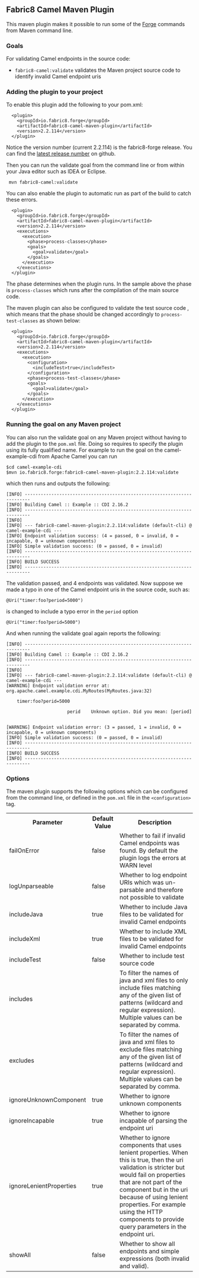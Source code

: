 ## Fabric8 Camel Maven Plugin

This maven plugin makes it possible to run some of the [Forge](forge.md) commands from Maven command line.


### Goals

For validating Camel endpoints in the source code:

* `fabric8-camel:validate` validates the Maven project source code to identify invalid Camel endpoint uris

### Adding the plugin to your project

To enable this plugin add the following to your pom.xml:

      <plugin>
        <groupId>io.fabric8.forge</groupId>
        <artifactId>fabric8-camel-maven-plugin</artifactId>
        <version>2.2.114</version>
      </plugin>

Notice the version number (current 2.2.114) is the fabric8-forge release. You can find the [latest release number](https://github.com/fabric8io/fabric8-forge/releases) on github. 

Then you can run the validate goal from the command line or from within your Java editor such as IDEA or Eclipse.

     mvn fabric8-camel:validate

You can also enable the plugin to automatic run as part of the build to catch these errors.

      <plugin>
        <groupId>io.fabric8.forge</groupId>
        <artifactId>fabric8-camel-maven-plugin</artifactId>
        <version>2.2.114</version>
        <executions>
          <execution>
            <phase>process-classes</phase>      
            <goals>
              <goal>validate</goal>
            </goals>
          </execution>
        </executions>
      </plugin>

The phase determines when the plugin runs. In the sample above the phase is `process-classes` which runs after the compilation of the main source code.

The maven plugin can also be configured to validate the test source code , which means that the phase should be changed accordingly to `process-test-classes` as shown below:

      <plugin>
        <groupId>io.fabric8.forge</groupId>
        <artifactId>fabric8-camel-maven-plugin</artifactId>
        <version>2.2.114</version>
        <executions>
          <execution>
            <configuration>
              <includeTest>true</includeTest>
            </configuration>
            <phase>process-test-classes</phase>      
            <goals>
              <goal>validate</goal>
            </goals>
          </execution>
        </executions>
      </plugin>


### Running the goal on any Maven project

You can also run the validate goal on any Maven project without having to add the plugin to the `pom.xml` file. Doing so requires to specify the plugin using its fully qualified name. For example to run the goal on the camel-example-cdi from Apache Camel you can run

    $cd camel-example-cdi
    $mvn io.fabric8.forge:fabric8-camel-maven-plugin:2.2.114:validate

which then runs and outputs the following:

```
[INFO] ------------------------------------------------------------------------
[INFO] Building Camel :: Example :: CDI 2.16.2
[INFO] ------------------------------------------------------------------------
[INFO]
[INFO] --- fabric8-camel-maven-plugin:2.2.114:validate (default-cli) @ camel-example-cdi ---
[INFO] Endpoint validation success: (4 = passed, 0 = invalid, 0 = incapable, 0 = unknown components)
[INFO] Simple validation success: (0 = passed, 0 = invalid)
[INFO] ------------------------------------------------------------------------
[INFO] BUILD SUCCESS
[INFO] ------------------------------------------------------------------------
```

The validation passed, and 4 endpoints was validated. Now suppose we made a typo in one of the Camel endpoint uris in the source code, such as:

    @Uri("timer:foo?period=5000")

is changed to include a typo error in the `period` option

    @Uri("timer:foo?perid=5000")

And when running the validate goal again reports the following:

```
[INFO] ------------------------------------------------------------------------
[INFO] Building Camel :: Example :: CDI 2.16.2
[INFO] ------------------------------------------------------------------------
[INFO]
[INFO] --- fabric8-camel-maven-plugin:2.2.114:validate (default-cli) @ camel-example-cdi ---
[WARNING] Endpoint validation error at: org.apache.camel.example.cdi.MyRoutes(MyRoutes.java:32)

	timer:foo?perid=5000

	                   perid    Unknown option. Did you mean: [period]


[WARNING] Endpoint validation error: (3 = passed, 1 = invalid, 0 = incapable, 0 = unknown components)
[INFO] Simple validation success: (0 = passed, 0 = invalid)
[INFO] ------------------------------------------------------------------------
[INFO] BUILD SUCCESS
[INFO] ------------------------------------------------------------------------
```


### Options

The maven plugin supports the following options which can be configured from the command line, or defined in the `pom.xml` file in the `<configuration>` tag.

<table class="table table-striped">
<tr>
<th>Parameter</th>
<th>Default Value</th>
<th>Description</th>
</tr>
<tr>
<td>failOnError</td>
<td>false</td>
<td>Whether to fail if invalid Camel endpoints was found. By default the plugin logs the errors at WARN level</td>
</tr>
<tr>
<td>logUnparseable</td>
<td>false</td>
<td>Whether to log endpoint URIs which was un-parsable and therefore not possible to validate</td>
</tr>
<tr>
<td>includeJava</td>
<td>true</td>
<td>Whether to include Java files to be validated for invalid Camel endpoints</td>
</tr>
<tr>
<td>includeXml</td>
<td>true</td>
<td>Whether to include XML files to be validated for invalid Camel endpoints</td>
</tr>
<tr>
<td>includeTest</td>
<td>false</td>
<td>Whether to include test source code</td>
</tr>
<tr>
<td>includes</td>
<td></td>
<td>To filter the names of java and xml files to only include files matching any of the given list of patterns (wildcard and regular expression). Multiple values can be separated by comma.</td>
</tr>
<tr>
<td>excludes</td>
<td></td>
<td>To filter the names of java and xml files to exclude files matching any of the given list of patterns (wildcard and regular expression). Multiple values can be separated by comma.</td>
</tr>
<tr>
<td>ignoreUnknownComponent</td>
<td>true</td>
<td>Whether to ignore unknown components</td>
</tr>
<tr>
<td>ignoreIncapable</td>
<td>true</td>
<td>Whether to ignore incapable of parsing the endpoint uri</td>
</tr>
<tr>
<td>ignoreLenientProperties</td>
<td>true</td>
<td>Whether to ignore components that uses lenient properties. When this is true, then the uri validation is stricter but would fail on properties that are not part of the component but in the uri because of using lenient properties. For example using the HTTP components to provide query parameters in the endpoint uri.</td>
</tr>
<tr>
<td>showAll</td>
<td>false</td>
<td>Whether to show all endpoints and simple expressions (both invalid and valid).</td>
</tr>
</table>